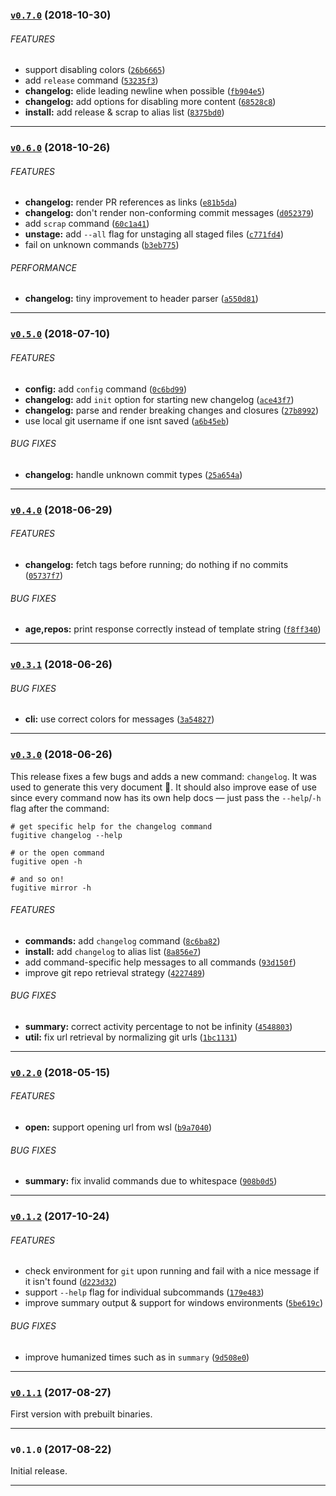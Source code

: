 <a name="v0.7.0"></a>
### [`v0.7.0`](https://github.com/citycide/fugitive/compare/v0.6.0...v0.7.0) (2018-10-30)


###### FEATURES

* support disabling colors ([`26b6665`](https://github.com/citycide/fugitive/commit/26b66657f90455efe41d3e3e5c2c306a9446a0fc))
* add `release` command ([`53235f3`](https://github.com/citycide/fugitive/commit/53235f3bd7b6884094f4625521c75603e58f8734))
* **changelog:** elide leading newline when possible ([`fb904e5`](https://github.com/citycide/fugitive/commit/fb904e51c5c5b98c7e820a40439c07b01447701e))
* **changelog:** add options for disabling more content ([`68528c8`](https://github.com/citycide/fugitive/commit/68528c8919716b9985c2fecef9adc75ed3bcb828))
* **install:** add release & scrap to alias list ([`8375bd0`](https://github.com/citycide/fugitive/commit/8375bd017af92a54a208bafdf53a88a9053af850))

---

<a name="v0.6.0"></a>
### [`v0.6.0`](https://github.com/citycide/fugitive/compare/v0.5.0...v0.6.0) (2018-10-26)


###### FEATURES

* **changelog:** render PR references as links ([`e81b5da`](https://github.com/citycide/fugitive/commit/e81b5dadefccd6993bb132bfa15ed039d8c34855))
* **changelog:** don't render non-conforming commit messages ([`d052379`](https://github.com/citycide/fugitive/commit/d05237927c87541befa3626813e4e87fed632050))
* add `scrap` command ([`60c1a41`](https://github.com/citycide/fugitive/commit/60c1a410a6608f97713e4583909dcef3c5a7104b))
* **unstage:** add `--all` flag for unstaging all staged files ([`c771fd4`](https://github.com/citycide/fugitive/commit/c771fd45145f281ea7b335b62745c177934703e8))
* fail on unknown commands ([`b3eb775`](https://github.com/citycide/fugitive/commit/b3eb77564d3b9770eed3c50d62a8aec3e277119e))

###### PERFORMANCE

* **changelog:** tiny improvement to header parser ([`a550d81`](https://github.com/citycide/fugitive/commit/a550d812d21381b6fe28073dd67813ef81470519))

---

<a name="v0.5.0"></a>
### [`v0.5.0`](https://github.com/citycide/fugitive/compare/v0.4.0...v0.5.0) (2018-07-10)


###### FEATURES

* **config:** add `config` command ([`0c6bd99`](https://github.com/citycide/fugitive/commit/0c6bd99d32be98c2b1a11faa56e2b28da6bc71df))
* **changelog:** add `init` option for starting new changelog ([`ace43f7`](https://github.com/citycide/fugitive/commit/ace43f75b05cf75975fe70b0b5ec9c5c55e720e0))
* **changelog:** parse and render breaking changes and closures ([`27b8992`](https://github.com/citycide/fugitive/commit/27b8992f144415e43933ac6c4ef5b3e2c2b1cad9))
* use local git username if one isnt saved ([`a6b45eb`](https://github.com/citycide/fugitive/commit/a6b45eb32cdabe102a3fb6df4ad21ad8f8a1d1c1))

###### BUG FIXES

* **changelog:** handle unknown commit types ([`25a654a`](https://github.com/citycide/fugitive/commit/25a654ab62b2e3edc503f121f16487b3374c861c))

---

<a name="v0.4.0"></a>
### [`v0.4.0`](https://github.com/citycide/fugitive/compare/v0.3.1...v0.4.0) (2018-06-29)


###### FEATURES

* **changelog:** fetch tags before running; do nothing if no commits ([`05737f7`](https://github.com/citycide/fugitive/commit/05737f7948b530e461f862473fbe0c1d9befdbc9))

###### BUG FIXES

* **age,repos:** print response correctly instead of template string ([`f8ff340`](https://github.com/citycide/fugitive/commit/f8ff340de9ed75e64540d91b619aa6be43fd2a84))

---

<a name="v0.3.1"></a>
### [`v0.3.1`](https://github.com/citycide/fugitive/compare/v0.3.0...v0.3.1) (2018-06-26)


###### BUG FIXES

* **cli:** use correct colors for messages ([`3a54827`](https://github.com/citycide/fugitive/commit/3a548275ee7b35575e0e0c35ed4ff92d85d163c4))

---

<a name="v0.3.0"></a>
### [`v0.3.0`](https://github.com/citycide/fugitive/compare/v0.2.0...v0.3.0) (2018-06-26)

This release fixes a few bugs and adds a new command: `changelog`. It was used
to generate this very document :tada:. It should also improve ease of use since
every command now has its own help docs &mdash; just pass the `--help`/`-h` flag
after the command:

```shell
# get specific help for the changelog command
fugitive changelog --help

# or the open command
fugitive open -h

# and so on!
fugitive mirror -h
```

###### FEATURES

* **commands:** add `changelog` command ([`8c6ba82`](https://github.com/citycide/fugitive/commit/8c6ba826190a76cea589ba121e1e4b459db16c56))
* **install:** add `changelog` to alias list ([`8a856e7`](https://github.com/citycide/fugitive/commit/8a856e76a5749101796de86d76caee2eb78ba996))
* add command-specific help messages to all commands ([`93d150f`](https://github.com/citycide/fugitive/commit/93d150f38700fd26958d97dd6086803d832d117c))
* improve git repo retrieval strategy ([`4227489`](https://github.com/citycide/fugitive/commit/42274892922602c3fe1b5d737c418c412fe5f43f))

###### BUG FIXES

* **summary:** correct activity percentage to not be infinity ([`4548803`](https://github.com/citycide/fugitive/commit/4548803f9e39662c30356b49b34afeddab8a6941))
* **util:** fix url retrieval by normalizing git urls ([`1bc1131`](https://github.com/citycide/fugitive/commit/1bc1131a4b95a4ac6b898702d27353d1b8632bad))

---

<a name="v0.2.0"></a>
### [`v0.2.0`](https://github.com/citycide/fugitive/compare/v0.1.2...v0.2.0) (2018-05-15)


###### FEATURES

* **open:** support opening url from wsl ([`b9a7040`](https://github.com/citycide/fugitive/commit/b9a70407dd32d66bfbe37b7fcea030e06a23003f))

###### BUG FIXES

* **summary:** fix invalid commands due to whitespace ([`908b0d5`](https://github.com/citycide/fugitive/commit/908b0d576ccac2456d6c8378b0b1277cc9bba59b))

---

<a name="v0.1.2"></a>
### [`v0.1.2`](https://github.com/citycide/fugitive/compare/v0.1.1...v0.1.2) (2017-10-24)


###### FEATURES

- check environment for `git` upon running and fail with a nice message if it isn't found ([`d223d32`](https://github.com/citycide/fugitive/commit/d223d32f94e8a70d3d044ff7afb26762c9552964))
- support `--help` flag for individual subcommands ([`179e483`](https://github.com/citycide/fugitive/commit/179e483d2cfe5c14a432dc7c40e59fc451b36999))
- improve summary output & support for windows environments ([`5be619c`](https://github.com/citycide/fugitive/commit/5be619c54517a78a971999063faf3b6dab72b928))

###### BUG FIXES

- improve humanized times such as in `summary` ([`9d508e0`](https://github.com/citycide/fugitive/commit/9d508e0935d1970d8fd2c6e5a4e0e559ce9c0aea))

---

<a name="v0.1.1"></a>
### [`v0.1.1`](https://github.com/citycide/fugitive/compare/v0.1.0...v0.1.1) (2017-08-27)


First version with prebuilt binaries.

---

<a name="v0.1.0"></a>
### `v0.1.0` (2017-08-22)


Initial release.

---
